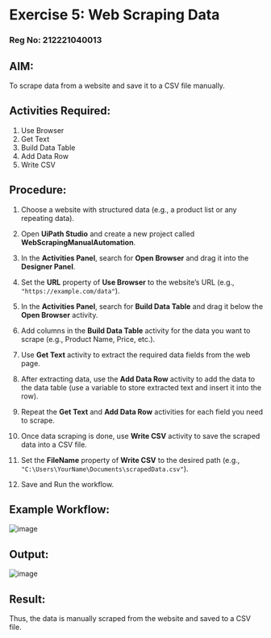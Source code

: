 # Exercise 5: Web Scraping Data

### Reg No: 212221040013

## AIM:
  To scrape data from a website and save it to a CSV file manually.

## Activities Required:
  1. Use Browser
  2. Get Text
  3. Build Data Table
  4. Add Data Row
  5. Write CSV

## Procedure:
  1. Choose a website with structured data (e.g., a product list or any repeating data).
  
  2. Open **UiPath Studio** and create a new project called **WebScrapingManualAutomation**.
  
  3. In the **Activities Panel**, search for **Open Browser** and drag it into the **Designer Panel**.
  
  4. Set the **URL** property of **Use Browser** to the website’s URL (e.g., `"https://example.com/data"`).
  
  5. In the **Activities Panel**, search for **Build Data Table** and drag it below the **Open Browser** activity.
  
  6. Add columns in the **Build Data Table** activity for the data you want to scrape (e.g., Product Name, Price, etc.).
  
  7. Use **Get Text** activity to extract the required data fields from the web page.
  
  8. After extracting data, use the **Add Data Row** activity to add the data to the data table (use a variable to store extracted text and insert it into the row).
  
  9. Repeat the **Get Text** and **Add Data Row** activities for each field you need to scrape.

  10. Once data scraping is done, use **Write CSV** activity to save the scraped data into a CSV file.
  
  11. Set the **FileName** property of **Write CSV** to the desired path (e.g., `"C:\Users\YourName\Documents\scrapedData.csv"`).

  12. Save and Run the workflow.

## Example Workflow:
  ![image](https://github.com/user-attachments/assets/9340a2a6-fd6f-4d40-aa6a-afdcaddf2e28)

## Output:
  ![image](https://github.com/user-attachments/assets/5f045ebb-c7be-4f25-8e7e-d4c28ee9cb7e)

## Result:
  Thus, the data is manually scraped from the website and saved to a CSV file.
